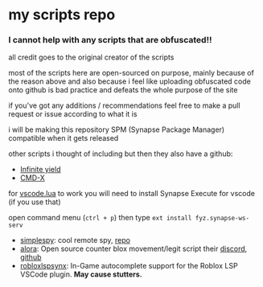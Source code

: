 # my scripts repo

### **I cannot help with any scripts that are obfuscated!!**

all credit goes to the original creator of the scripts

most of the scripts here are open-sourced on purpose, mainly because of the reason above and also because i feel like uploading obfuscated code onto github is bad practice and defeats the whole purpose of the site

if you've got any additions / recommendations feel free to make a pull request or issue according to what it is

i will be making this repository SPM (Synapse Package Manager) compatible when it gets released

other scripts i thought of including but then they also have a github:

* [Infinite yield](https://github.com/EdgeIY/infiniteyield)
* [CMD-X](https://github.com/CMD-X/CMD-X)

for [vscode.lua](autoexec/vscode.lua) to work you will need to install Synapse Execute for vscode (if you use that)

open command menu (`ctrl + p`)
then type
`ext install fyz.synapse-ws-serv`

* [simplespy](scripts/simplespy.lua): cool remote spy, [repo](https://github.com/exxtremestuffs/SimpleSpySource)
* [alora](scripts/alora.lua): Open source counter blox movement/legit script their [discord](https://discord.gg/R5aNJNmUMn), [github](https://github.com/sj0rs1/alora)
* [robloxlspsynx](scripts/robloxlspsynx.lua): In-Game autocomplete support for the Roblox LSP VSCode plugin. **May cause stutters.**
